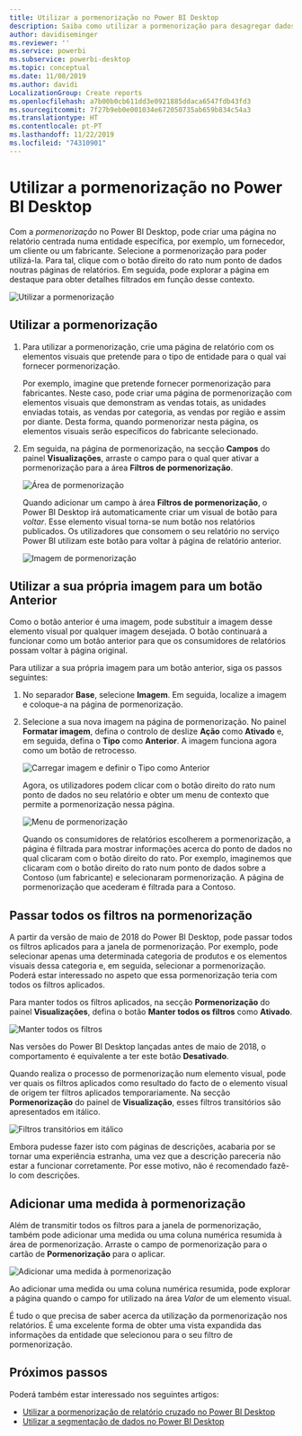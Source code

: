 ```yaml
---
title: Utilizar a pormenorização no Power BI Desktop
description: Saiba como utilizar a pormenorização para desagregar dados numa nova página de relatório no Power BI Desktop
author: davidiseminger
ms.reviewer: ''
ms.service: powerbi
ms.subservice: powerbi-desktop
ms.topic: conceptual
ms.date: 11/08/2019
ms.author: davidi
LocalizationGroup: Create reports
ms.openlocfilehash: a7b00b0cb611dd3e0921885ddaca6547fdb43fd3
ms.sourcegitcommit: 7f27b9eb0e001034e672050735ab659b834c54a3
ms.translationtype: HT
ms.contentlocale: pt-PT
ms.lasthandoff: 11/22/2019
ms.locfileid: "74310901"
---
```

# <a name="use-drillthrough-in-power-bi-desktop"></a>Utilizar a pormenorização no Power BI Desktop
Com a *pormenorização* no Power BI Desktop, pode criar uma página no relatório centrada numa entidade específica, por exemplo, um fornecedor, um cliente ou um fabricante. Selecione a pormenorização para poder utilizá-la. Para tal, clique com o botão direito do rato num ponto de dados noutras páginas de relatórios. Em seguida, pode explorar a página em destaque para obter detalhes filtrados em função desse contexto.

![Utilizar a pormenorização](media/desktop-drillthrough/drillthrough_01.png)

## <a name="using-drillthrough"></a>Utilizar a pormenorização
1. Para utilizar a pormenorização, crie uma página de relatório com os elementos visuais que pretende para o tipo de entidade para o qual vai fornecer pormenorização. 

    Por exemplo, imagine que pretende fornecer pormenorização para fabricantes. Neste caso, pode criar uma página de pormenorização com elementos visuais que demonstram as vendas totais, as unidades enviadas totais, as vendas por categoria, as vendas por região e assim por diante. Desta forma, quando pormenorizar nesta página, os elementos visuais serão específicos do fabricante selecionado.

2. Em seguida, na página de pormenorização, na secção **Campos** do painel **Visualizações**, arraste o campo para o qual quer ativar a pormenorização para a área **Filtros de pormenorização**.

    ![Área de pormenorização](media/desktop-drillthrough/drillthrough_02.png)

    Quando adicionar um campo à área **Filtros de pormenorização**, o Power BI Desktop irá automaticamente criar um visual de botão para *voltar*. Esse elemento visual torna-se num botão nos relatórios publicados. Os utilizadores que consomem o seu relatório no serviço Power BI utilizam este botão para voltar à página de relatório anterior.

    ![Imagem de pormenorização](media/desktop-drillthrough/drillthrough_03.png)

## <a name="use-your-own-image-for-a-back-button"></a>Utilizar a sua própria imagem para um botão Anterior    
 Como o botão anterior é uma imagem, pode substituir a imagem desse elemento visual por qualquer imagem desejada. O botão continuará a funcionar como um botão anterior para que os consumidores de relatórios possam voltar à página original. 

Para utilizar a sua própria imagem para um botão anterior, siga os passos seguintes:

1. No separador **Base**, selecione **Imagem**. Em seguida, localize a imagem e coloque-a na página de pormenorização.

2. Selecione a sua nova imagem na página de pormenorização. No painel **Formatar imagem**, defina o controlo de deslize **Ação** como **Ativado** e, em seguida, defina o **Tipo** como **Anterior**. A imagem funciona agora como um botão de retrocesso.

    ![Carregar imagem e definir o Tipo como Anterior](media/desktop-drillthrough/drillthrough_05.png)

    
     Agora, os utilizadores podem clicar com o botão direito do rato num ponto de dados no seu relatório e obter um menu de contexto que permite a pormenorização nessa página. 

    ![Menu de pormenorização](media/desktop-drillthrough/drillthrough_04.png)

    Quando os consumidores de relatórios escolherem a pormenorização, a página é filtrada para mostrar informações acerca do ponto de dados no qual clicaram com o botão direito do rato. Por exemplo, imaginemos que clicaram com o botão direito do rato num ponto de dados sobre a Contoso (um fabricante) e selecionaram pormenorização. A página de pormenorização que acederam é filtrada para a Contoso.

## <a name="pass-all-filters-in-drillthrough"></a>Passar todos os filtros na pormenorização

A partir da versão de maio de 2018 do Power BI Desktop, pode passar todos os filtros aplicados para a janela de pormenorização. Por exemplo, pode selecionar apenas uma determinada categoria de produtos e os elementos visuais dessa categoria e, em seguida, selecionar a pormenorização. Poderá estar interessado no aspeto que essa pormenorização teria com todos os filtros aplicados.

Para manter todos os filtros aplicados, na secção **Pormenorização** do painel **Visualizações**, defina o botão **Manter todos os filtros** como **Ativado**. 

![Manter todos os filtros](media/desktop-drillthrough/drillthrough_06.png)

Nas versões do Power BI Desktop lançadas antes de maio de 2018, o comportamento é equivalente a ter este botão **Desativado**.

Quando realiza o processo de pormenorização num elemento visual, pode ver quais os filtros aplicados como resultado do facto de o elemento visual de origem ter filtros aplicados temporariamente. Na secção **Pormenorização** do painel de **Visualização**, esses filtros transitórios são apresentados em itálico. 

![Filtros transitórios em itálico](media/desktop-drillthrough/drillthrough_07.png)

Embora pudesse fazer isto com páginas de descrições, acabaria por se tornar uma experiência estranha, uma vez que a descrição pareceria não estar a funcionar corretamente. Por esse motivo, não é recomendado fazê-lo com descrições.

## <a name="add-a-measure-to-drillthrough"></a>Adicionar uma medida à pormenorização

Além de transmitir todos os filtros para a janela de pormenorização, também pode adicionar uma medida ou uma coluna numérica resumida à área de pormenorização. Arraste o campo de pormenorização para o cartão de **Pormenorização** para o aplicar. 

![Adicionar uma medida à pormenorização](media/desktop-drillthrough/drillthrough_08.png)

Ao adicionar uma medida ou uma coluna numérica resumida, pode explorar a página quando o campo for utilizado na área *Valor* de um elemento visual.

É tudo o que precisa de saber acerca da utilização da pormenorização nos relatórios. É uma excelente forma de obter uma vista expandida das informações da entidade que selecionou para o seu filtro de pormenorização.

## <a name="next-steps"></a>Próximos passos

Poderá também estar interessado nos seguintes artigos:

* [Utilizar a pormenorização de relatório cruzado no Power BI Desktop](desktop-cross-report-drill-through.md)
* [Utilizar a segmentação de dados no Power BI Desktop](visuals/power-bi-visualization-slicers.md)

